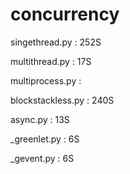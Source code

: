 concurrency
===================

singethread.py  :   252S

multithread.py  :   17S

multiprocess.py :

blockstackless.py   :   240S

async.py    :   13S

_greenlet.py    :   6S

_gevent.py  :   6S
